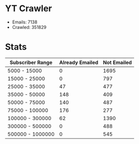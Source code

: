 # YT Crawler
- Emails: 7138
- Crawled: 351829

# Stats
| Subscriber Range  | Already Emailed | Not Emailed |
|-------|-------|-------|
| 5000 - 15000 | 0 | 1695 |
| 15000 - 25000 | 0 | 797 |
| 25000 - 35000 | 47 | 477 |
| 35000 - 50000 | 148 | 409 |
| 50000 - 75000 | 140 | 487 |
| 75000 - 100000 | 176 | 277 |
| 100000 - 300000 | 62 | 1390 |
| 300000 - 500000 | 0 | 488 |
| 500000 - 1000000 | 0 | 545 |
